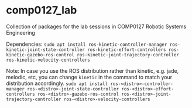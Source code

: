 # comp0127_lab
Collection of packages for the lab sessions in COMP0127 Robotic Systems Engineering


Dependencies:
`sudo apt install ros-kinetic-controller-manager ros-kinetic-joint-state-controller ros-kinetic-effort-controllers ros-kinetic-gazebo-ros-control ros-kinetic-joint-trajectory-controller ros-kinetic-velocity-controllers`

Note:
In case you use the ROS distribution rather than kinetic, e.g. jade, melodic, etc, you can change `kinetic` in the command to match your distribution accordingly.
`sudo apt install ros-<distro>-controller-manager ros-<distro>-joint-state-controller ros-<distro>-effort-controllers ros-<distro>-gazebo-ros-control ros-<distro>-joint-trajectory-controller ros-<distro>-velocity-controllers`
